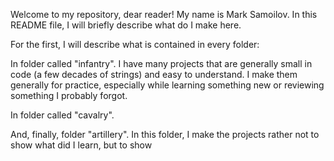 Welcome to my repository, dear reader! My name is Mark Samoilov. In this README file, I will briefly describe what do I make here.


For the first, I will describe what is contained in every folder:

In folder called "infantry". I have many projects that are generally small in code (a few decades of strings) and easy to understand. I make them generally for practice, especially while learning something new or reviewing something I probably forgot.

In folder called "cavalry".

And, finally, folder "artillery". In this folder, I make the projects rather not to show what did I learn, but to show 